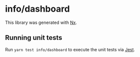 # info/dashboard

This library was generated with [Nx](https://nx.dev).

## Running unit tests

Run `yarn test info/dashboard` to execute the unit tests via [Jest](https://jestjs.io).
